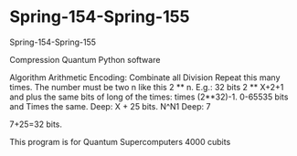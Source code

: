 # Spring-154-Spring-155
Spring-154-Spring-155

Compression Quantum Python software

Algorithm Arithmetic Encoding: Combinate all Division Repeat this many times. The number must be two n like this 2 ** n. E.g.: 32 bits 2 ** X+2+1 and plus the same bits of long of the times: times (2**32)-1. 0-65535 bits and Times the same. Deep: X + 25 bits. N^N1
Deep: 7

7+25=32 bits.

This program is for Quantum Supercomputers 
4000 cubits
